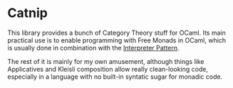 # Catnip

This library provides a bunch of Category Theory stuff for OCaml. Its main
practical use is to enable programming with Free Monads in OCaml, which is
usually done in combination with the
[Interpreter Pattern](https://en.wikipedia.org/wiki/Interpreter_pattern).

The rest of it is mainly for my own amusement, although things like
Applicatives and Kleisli composition allow really clean-looking code,
especially in a language with no built-in syntatic sugar for monadic code.
